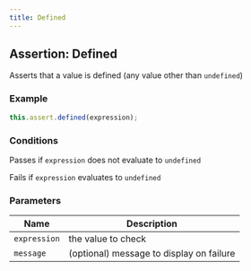 ```yaml
---
title: Defined 
---
```


## Assertion: Defined 

Asserts that a value is defined (any value other than `undefined`) 

### Example 

```ts 
this.assert.defined(expression);
``` 

### Conditions 

Passes if `expression` does not evaluate to `undefined`

Fails if `expression` evaluates to `undefined` 

### Parameters 

| Name | Description | 
|---|---| 
| `expression` | the value to check |
| `message` | (optional) message to display on failure |